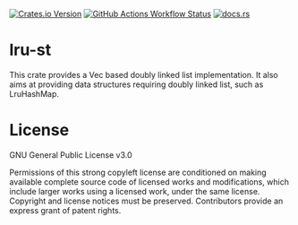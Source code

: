 [![Crates.io Version](https://img.shields.io/crates/v/lru-st?style=for-the-badge)](https://crates.io/crates/lru-st)
[![GitHub Actions Workflow Status](https://img.shields.io/github/actions/workflow/status/qjerome/lru-st/rust.yml?style=for-the-badge)](https://github.com/qjerome/lru-st/actions/workflows/rust.yml)
[![docs.rs](https://img.shields.io/docsrs/lru-st?style=for-the-badge&logo=docs.rs&color=blue)](https://docs.rs/lru-st)

# lru-st

This crate provides a Vec based doubly linked list implementation. It also aims at providing
data structures requiring doubly linked list, such as LruHashMap.


# License

GNU General Public License v3.0

Permissions of this strong copyleft license are conditioned on making available complete source code 
of licensed works and modifications, which include larger works using a licensed work, under the 
same license. Copyright and license notices must be preserved. Contributors provide an express grant
of patent rights.
